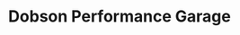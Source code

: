 ---
title: "Dobson Performance Garage"
url: /sterling-heights/dobson-performance-garage/
shop: car repair
---